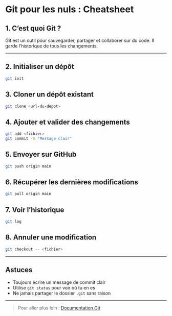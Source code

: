 # Git pour les nuls : Cheatsheet

## 1. C’est quoi Git ?
Git est un outil pour sauvegarder, partager et collaborer sur du code. Il garde l’historique de tous les changements.

---

## 2. Initialiser un dépôt
```bash
git init
```

## 3. Cloner un dépôt existant
```bash
git clone <url-du-depot>
```

## 4. Ajouter et valider des changements
```bash
git add <fichier>
git commit -m "Message clair"
```

## 5. Envoyer sur GitHub
```bash
git push origin main
```

## 6. Récupérer les dernières modifications
```bash
git pull origin main
```

## 7. Voir l’historique
```bash
git log
```

## 8. Annuler une modification
```bash
git checkout -- <fichier>
```

---

## Astuces
- Toujours écrire un message de commit clair
- Utilise `git status` pour voir où tu en es
- Ne jamais partager le dossier `.git` sans raison

---

> Pour aller plus loin : [Documentation Git](https://git-scm.com/doc)
